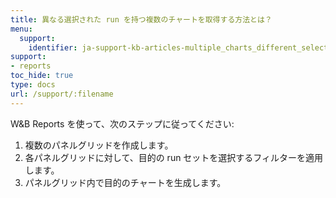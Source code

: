 ```yaml
---
title: 異なる選択された run を持つ複数のチャートを取得する方法とは？
menu:
  support:
    identifier: ja-support-kb-articles-multiple_charts_different_selected_runs
support:
- reports
toc_hide: true
type: docs
url: /support/:filename
---
```


W&B Reports を使って、次のステップに従ってください:

1. 複数のパネルグリッドを作成します。
2. 各パネルグリッドに対して、目的の run セットを選択するフィルターを適用します。
3. パネルグリッド内で目的のチャートを生成します。